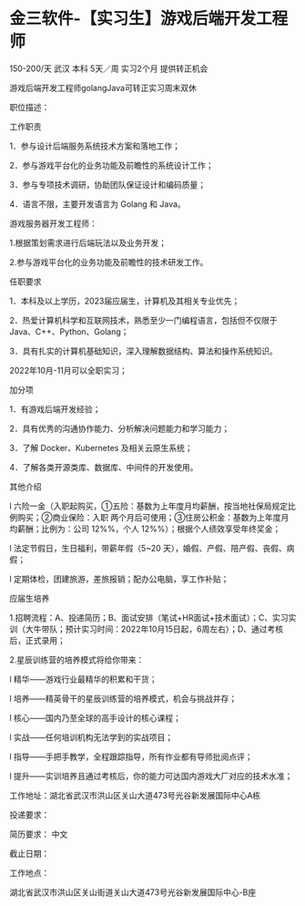 # 金三软件-【实习生】游戏后端开发工程师

150-200/天 武汉 本科 5天／周 实习2个月 提供转正机会

游戏后端开发工程师golangJava可转正实习周末双休

职位描述：

工作职责

1．参与设计后端服务系统技术方案和落地工作；

2．参与游戏平台化的业务功能及前瞻性的系统设计工作；

3．参与专项技术调研，协助团队保证设计和编码质量；

4．语言不限，主要开发语言为 Golang 和 Java。

游戏服务器开发工程师：

1.根据策划需求进行后端玩法以及业务开发；

2.参与游戏平台化的业务功能及前瞻性的技术研发工作。

任职要求

1．本科及以上学历，2023届应届生，计算机及其相关专业优先；

2．热爱计算机科学和互联网技术，熟悉至少一门编程语言，包括但不仅限于 Java、C++、Python、Golang；

3．具有扎实的计算机基础知识，深入理解数据结构、算法和操作系统知识。

2022年10月-11月可以全职实习；

加分项

1．有游戏后端开发经验；

2．具有优秀的沟通协作能力、分析解决问题能力和学习能力；

3．了解 Docker、Kubernetes 及相关云原生系统；

4．了解各类开源类库、数据库、中间件的开发使用。

其他介绍

l 六险一金（入职起购买，①五险：基数为上年度月均薪酬，按当地社保局规定比例购买；②商业保险：入职 两个月后可使用；③住房公积金：基数为上年度月均薪酬；比例为：公司 12%%，个人 12%%）；根据个人绩效享受年终奖金；

l 法定节假日，生日福利，带薪年假（5~20 天），婚假、产假、陪产假、丧假、病假；

l 定期体检，团建旅游，差旅报销；配办公电脑，享工作补贴；

应届生培养

1.招聘流程：A、投递简历；B、面试安排（笔试+HR面试+技术面试）；C、实习实训（大牛带队；预计实习时间：2022年10月15日起，6周左右）；D、通过考核后，正式录用；

2.星辰训练营的培养模式将给你带来：

l 精华——游戏行业最精华的积累和干货；

l 培养——精英骨干的星辰训练营的培养模式，机会与挑战并存；

l 核心——国内乃至全球的高手设计的核心课程；

l 实战——任何培训机构无法学到的实战项目；

l 指导——手把手教学，全程跟踪指导，所有作业都有导师批阅点评；

l 提升——实训培养且通过考核后，你的能力可达国内游戏大厂对应的技术水准；

工作地址：湖北省武汉市洪山区关山大道473号光谷新发展国际中心A栋

投递要求：

简历要求： 中文

截止日期：

工作地点：

湖北省武汉市洪山区关山街道关山大道473号光谷新发展国际中心-B座
